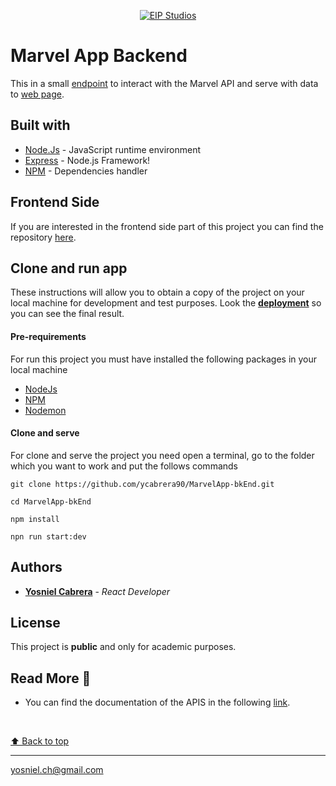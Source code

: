 <p align="center">
  <a href="https://eip-my-summary.web.app/"
    ><img
      src="https://eip-my-summary.herokuapp.com/images/logo"
      alt="EIP Studios"
     />
  </a>
</p>



# Marvel App Backend
This in a small [endpoint](https://eip-marvel-app.herokuapp.com/) to interact with the Marvel API and serve with data to [web page](https://eip-marvel-app.web.app/).

## Built with
* [Node.Js](https://nodejs.org/en/docs/) - JavaScript runtime environment
* [Express](https://www.mongodb.com/atlas) - Node.js Framework!
* [NPM](https://docs.npmjs.com/downloading-and-installing-node-js-and-npm) - Dependencies handler
  
  

## Frontend Side
If you are interested in the frontend side part of this project you can find the repository [here](https://github.com/ycabrera90/MarvelApp.git).

## Clone and run app
These instructions will allow you to obtain a copy of the project on your local machine for development and test purposes.
Look the [**deployment**]() so you can see the final result.


#### Pre-requirements
For run this project you must have installed the following packages in your local machine

* [NodeJs](https://nodejs.org/en/) 
* [NPM](https://docs.npmjs.com/downloading-and-installing-node-js-and-npm)
* [Nodemon](https://www.npmjs.com/package/nodemon)

#### Clone and serve
For clone and serve the project you need open a terminal, go to the folder which you want to work and put the follows commands
```
git clone https://github.com/ycabrera90/MarvelApp-bkEnd.git

cd MarvelApp-bkEnd

npm install

npn run start:dev
```



## Authors
* [**Yosniel Cabrera**](https://www.linkedin.com/in/eip-studios/) - *React Developer* 
  
## License
This project is **public** and only for academic purposes.

## Read More 🎁
* You can find the documentation of the APIS in the following [link](https://developer.marvel.com/).

<br>

[⬆ Back to top](#marvel-app-backend)<br>
  
---
yosniel.ch@gmail.com

